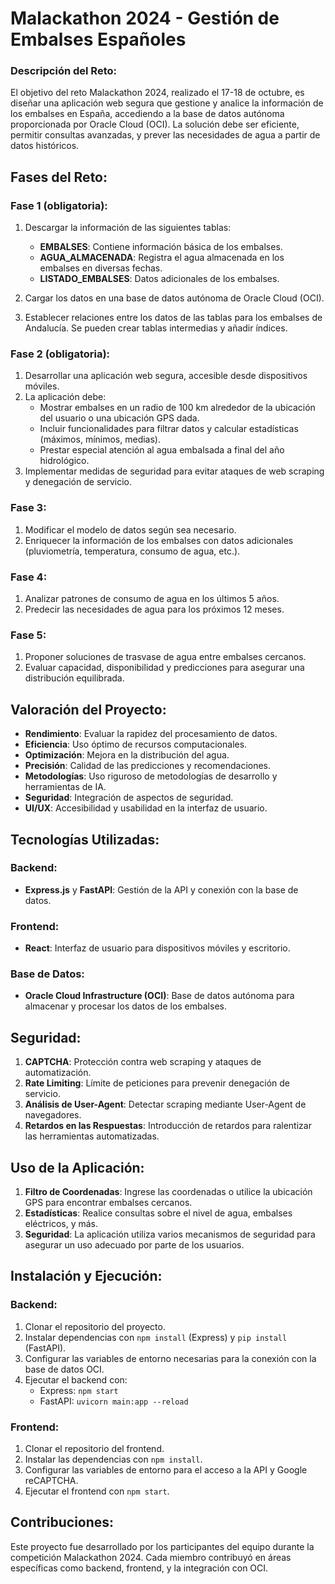 # Malackathon 2024 - Gestión de Embalses Españoles

### Descripción del Reto:
El objetivo del reto Malackathon 2024, realizado el 17-18 de octubre, es diseñar una aplicación web segura que gestione y analice la información de los embalses en España, accediendo a la base de datos autónoma proporcionada por Oracle Cloud (OCI). La solución debe ser eficiente, permitir consultas avanzadas, y prever las necesidades de agua a partir de datos históricos.

## Fases del Reto:

### Fase 1 (obligatoria):
1. Descargar la información de las siguientes tablas:
   - **EMBALSES**: Contiene información básica de los embalses.
   - **AGUA_ALMACENADA**: Registra el agua almacenada en los embalses en diversas fechas.
   - **LISTADO_EMBALSES**: Datos adicionales de los embalses.

2. Cargar los datos en una base de datos autónoma de Oracle Cloud (OCI).
3. Establecer relaciones entre los datos de las tablas para los embalses de Andalucía. Se pueden crear tablas intermedias y añadir índices.

### Fase 2 (obligatoria):
1. Desarrollar una aplicación web segura, accesible desde dispositivos móviles.
2. La aplicación debe:
   - Mostrar embalses en un radio de 100 km alrededor de la ubicación del usuario o una ubicación GPS dada.
   - Incluir funcionalidades para filtrar datos y calcular estadísticas (máximos, mínimos, medias).
   - Prestar especial atención al agua embalsada a final del año hidrológico.
3. Implementar medidas de seguridad para evitar ataques de web scraping y denegación de servicio.

### Fase 3:
1. Modificar el modelo de datos según sea necesario.
2. Enriquecer la información de los embalses con datos adicionales (pluviometría, temperatura, consumo de agua, etc.).

### Fase 4:
1. Analizar patrones de consumo de agua en los últimos 5 años.
2. Predecir las necesidades de agua para los próximos 12 meses.

### Fase 5:
1. Proponer soluciones de trasvase de agua entre embalses cercanos.
2. Evaluar capacidad, disponibilidad y predicciones para asegurar una distribución equilibrada.
   
## Valoración del Proyecto:
- **Rendimiento**: Evaluar la rapidez del procesamiento de datos.
- **Eficiencia**: Uso óptimo de recursos computacionales.
- **Optimización**: Mejora en la distribución del agua.
- **Precisión**: Calidad de las predicciones y recomendaciones.
- **Metodologías**: Uso riguroso de metodologías de desarrollo y herramientas de IA.
- **Seguridad**: Integración de aspectos de seguridad.
- **UI/UX**: Accesibilidad y usabilidad en la interfaz de usuario.

## Tecnologías Utilizadas:
### Backend:
- **Express.js** y **FastAPI**: Gestión de la API y conexión con la base de datos.
  
### Frontend:
- **React**: Interfaz de usuario para dispositivos móviles y escritorio.
  
### Base de Datos:
- **Oracle Cloud Infrastructure (OCI)**: Base de datos autónoma para almacenar y procesar los datos de los embalses.

## Seguridad:
1. **CAPTCHA**: Protección contra web scraping y ataques de automatización.
2. **Rate Limiting**: Límite de peticiones para prevenir denegación de servicio.
3. **Análisis de User-Agent**: Detectar scraping mediante User-Agent de navegadores.
4. **Retardos en las Respuestas**: Introducción de retardos para ralentizar las herramientas automatizadas.

## Uso de la Aplicación:
1. **Filtro de Coordenadas**: Ingrese las coordenadas o utilice la ubicación GPS para encontrar embalses cercanos.
2. **Estadísticas**: Realice consultas sobre el nivel de agua, embalses eléctricos, y más.
3. **Seguridad**: La aplicación utiliza varios mecanismos de seguridad para asegurar un uso adecuado por parte de los usuarios.

## Instalación y Ejecución:

### Backend:
1. Clonar el repositorio del proyecto.
2. Instalar dependencias con `npm install` (Express) y `pip install` (FastAPI).
3. Configurar las variables de entorno necesarias para la conexión con la base de datos OCI.
4. Ejecutar el backend con:
   - Express: `npm start`
   - FastAPI: `uvicorn main:app --reload`

### Frontend:
1. Clonar el repositorio del frontend.
2. Instalar las dependencias con `npm install`.
3. Configurar las variables de entorno para el acceso a la API y Google reCAPTCHA.
4. Ejecutar el frontend con `npm start`.

## Contribuciones:
Este proyecto fue desarrollado por los participantes del equipo durante la competición Malackathon 2024. Cada miembro contribuyó en áreas específicas como backend, frontend, y la integración con OCI.
